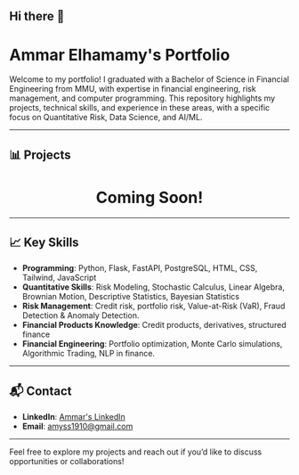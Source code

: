## Hi there 👋

# Ammar Elhamamy's Portfolio

Welcome to my portfolio! I graduated with a Bachelor of Science in Financial Engineering from MMU, with expertise in financial engineering, risk management, and computer programming. This repository highlights my projects, technical skills, and experience in these areas, with a specific focus on Quantitative Risk, Data Science, and AI/ML.

---

## 📊 Projects
<center><h1>Coming Soon!</h1></center>

---

## 📈 Key Skills

- **Programming**: Python, Flask, FastAPI, PostgreSQL, HTML, CSS, Tailwind, JavaScript 
- **Quantitative Skills**: Risk Modeling, Stochastic Calculus, Linear Algebra, Brownian Motion, Descriptive Statistics, Bayesian Statistics
- **Risk Management**: Credit risk, portfolio risk, Value-at-Risk (VaR), Fraud Detection & Anomaly Detection.
- **Financial Products Knowledge**: Credit products, derivatives, structured finance
- **Financial Engineering**: Portfolio optimization, Monte Carlo simulations, Algorithmic Trading, NLP in finance.

---

## 📬 Contact

- **LinkedIn**: [Ammar's LinkedIn](https://www.linkedin.com/in/ammar-yasser-32928a205/)
- **Email**: amyss1910@gmail.com

---

Feel free to explore my projects and reach out if you’d like to discuss opportunities or collaborations!
